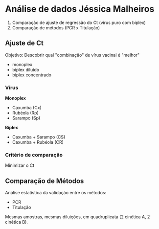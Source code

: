 # Análise de dados Jéssica Malheiros

1. Comparação de ajuste de regressão do Ct (vírus puro com biplex)
2. Comparação de métodos (PCR x Titulação)

## Ajuste de Ct ##

Objetivo: Descobrir qual "combinação" de vírus vacinal é "melhor"
- monoplex
- biplex diluído
- biplex concentrado

### Vírus ###

**Monoplex**

- Caxumba (Cx)
- Rubéola (Rp)
- Sarampo (Sp)

**Biplex**

- Caxumba + Sarampo (CS)
- Caxumba + Rubéola (CR)

### Critério de comparação ###

Minimizar o Ct

## Comparação de Métodos ##

Análise estatística da validação entre os métodos:

- PCR
- Titulação

Mesmas amostras, mesmas diluições, em quadruplicata (2 cinética A, 2 cinética B).
